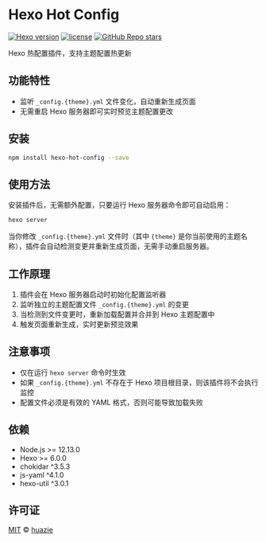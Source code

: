 # Hexo Hot Config

[![Hexo version](https://img.shields.io/badge/hexo-%3E=5.3.0-blue?style=flat&logo=hexo)](https://hexo.io) [![license](https://img.shields.io/badge/license-MIT-orange)](https://github.com/huazie/diversity-plugins/blob/main/LICENSE) [![GitHub Repo stars](https://img.shields.io/github/stars/huazie/diversity-plugins?style=flat)](https://github.com/huazie/diversity-plugins/stargazers)

Hexo 热配置插件，支持主题配置热更新

## 功能特性

- 监听 `_config.{theme}.yml` 文件变化，自动重新生成页面
- 无需重启 Hexo 服务器即可实时预览主题配置更改

## 安装

```bash
npm install hexo-hot-config --save
```

## 使用方法

安装插件后，无需额外配置，只要运行 Hexo 服务器命令即可自动启用：

```bash
hexo server
```

当你修改 `_config.{theme}.yml` 文件时（其中 `{theme}` 是你当前使用的主题名称），插件会自动检测变更并重新生成页面，无需手动重启服务器。

## 工作原理

1. 插件会在 Hexo 服务器启动时初始化配置监听器
2. 监听独立的主题配置文件 `_config.{theme}.yml` 的变更
3. 当检测到文件变更时，重新加载配置并合并到 Hexo 主题配置中
4. 触发页面重新生成，实时更新预览效果

## 注意事项

- 仅在运行 `hexo server` 命令时生效
- 如果 `_config.{theme}.yml` 不存在于 Hexo 项目根目录，则该插件将不会执行监控
- 配置文件必须是有效的 YAML 格式，否则可能导致加载失败

## 依赖

- Node.js >= 12.13.0
- Hexo >= 6.0.0
- chokidar ^3.5.3
- js-yaml ^4.1.0
- hexo-util ^3.0.1

## 许可证

[MIT](LICENSE) © [huazie](https://github.com/huazie)